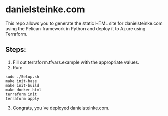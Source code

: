 # danielsteinke.com

This repo allows you to generate the static HTML site for danielsteinke.com using the Pelican framework in Python and deploy it to Azure using Terraform.

## Steps:
1. Fill out terraform.tfvars.example with the appropriate values.
2. Run:
```
sudo ./Setup.sh
make init-base
make init-build
make docker-html
terraform init
terraform apply
```
3. Congrats, you've deployed danielsteinke.com.

